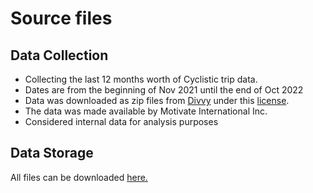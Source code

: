 # Source files
## Data Collection
- Collecting the last 12 months worth of Cyclistic trip data.
- Dates are from the beginning of Nov 2021 until the end of Oct 2022
- Data was downloaded as zip files from [Divvy](https://divvy-tripdata.s3.amazonaws.com/index.html) under this [license](https://www.divvybikes.com/data-license-agreement).
- The data was made available by Motivate International Inc.
- Considered internal data for analysis purposes
## Data Storage
All files can be downloaded [here.](https://drive.google.com/drive/folders/1k3-57_OSOErHirDGV_AVUsSQRYSpO9Ea?usp=sharing)
